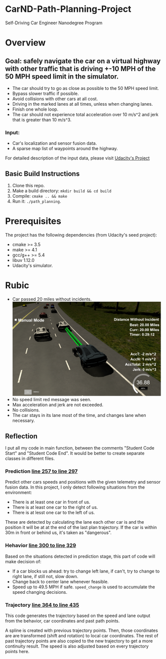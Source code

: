 # CarND-Path-Planning-Project
Self-Driving Car Engineer Nanodegree Program
   
# Overview

## Goal: safely navigate the car on a virtual highway with other traffic that is driving +-10 MPH of the 50 MPH speed limit in the simulator.

* The car should try to go as close as possible to the 50 MPH speed limit.
* Bypass slower traffic if possible.
* Avoid collisions with other cars at all cost. 
* Driving in the marked lanes at all times, unless when changing lanes.
* Finish one whole loop.
* The car should not experience total acceleration over 10 m/s^2 and jerk that is greater than 10 m/s^3.

### Input: 

* Car's localization and sensor fusion data. 
* A sparse map list of waypoints around the highway.

For detailed description of the input data, please visit [Udacity's Project](https://github.com/udacity/CarND-Path-Planning-Project)

## Basic Build Instructions

1. Clone this repo.
2. Make a build directory: `mkdir build && cd build`
3. Compile: `cmake .. && make`
4. Run it: `./path_planning`.

# Prerequisites

The project has the following dependencies (from Udacity's seed project):

- cmake >= 3.5
- make >= 4.1
- gcc/g++ >= 5.4
- libuv 1.12.0
- Udacity's simulator.

# Rubic

* Car passed 20 miles without incidents.  
![20 miles](images/20_miles.png)
* No speed limit red message was seen.
* Max acceleration and jerk are not exceeded.
* No collisions.
* The car stays in its lane most of the time, and changes lane when necessary. 

## Reflection

I put all my code in main function, between the comments "Student Code Start" and "Student Code End". It would be better to create separate classes in different files.

### Prediction [line 257 to line 297](./src/main.cpp#L257)

Predict other cars speeds and positions with the given telemetry and sensor fusion data. In this project, I only detect following situations from the environment:
- There is at least one car in front of us.
- There is at least one car to the right of us.
- There is at lesst one car to the left of us.

These are detected by calculating the lane each other car is and the position it will be at at the end of the last plan trajectory. If the car is within 30m in front or behind us, it's taken as "dangerous".

### Hehavior [line 300 to line 329](./src/main.cpp#L300)
Based on the situations detected in prediction stage, this part of code will make decision of:
- If a car blocks us ahead: try to change left lane, if can't, try to change to right lane, if still not, slow down.
- Change back to center lane whenever feasible.
- Speed up to 49.5 MPH if safe.
`speed_change` is used to accumulate the speed changing decisions.

### Trajectory [line 364 to line 435](./src/main.cpp#L364)
This code generates the trajectory based on the speed and lane output from the behavior, car coordinates and past path points.

A spline is created with previous trajectory points. Then, those coordinates are   are transformed (shift and rotation) to local car coordinates. The rest of past trajectory points are also copied to the new trajectory to get a more continuity result. The speed is also adjusted based on every trajectory points here.